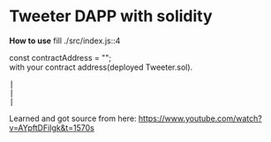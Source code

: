 # Tweeter DAPP with solidity

**How to use**
fill ./src/index.js::4  

const contractAddress = "";    
with your contract address(deployed Tweeter.sol).
<pre>
|
|
|
</pre>
Learned and got source from here: https://www.youtube.com/watch?v=AYpftDFiIgk&t=1570s
